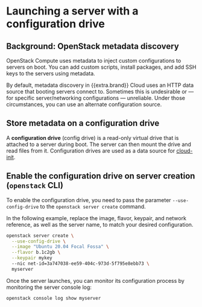 # Launching a server with a configuration drive


## Background: OpenStack metadata discovery

OpenStack Compute uses metadata to inject custom configurations to
servers on boot. You can add custom scripts, install packages, and
add SSH keys to the servers using metadata.

By default, metadata discovery in {{extra.brand}} Cloud uses an HTTP
data source that booting servers connect to. Sometimes this is
undesirable or — for specific server/networking configurations —
unreliable. Under those circumstances, you can use an alternate
configuration source.


## Store metadata on a configuration drive

A **configuration drive** (config drive) is a read-only virtual drive
that is attached to a server during boot. The server can then
mount the drive and read files from it. Configuration drives are used
as a data source for
[cloud-init](https://cloudinit.readthedocs.io/en/latest/).


## Enable the configuration drive on server creation (`openstack` CLI)

To enable the configuration drive, you need to pass the parameter
`--use-config-drive` to the `openstack server create` command.

In the following example, replace the image, flavor, keypair, and
network reference, as well as the server name, to match your desired
configuration.

```bash
openstack server create \
  --use-config-drive \
  --image "Ubuntu 20.04 Focal Fossa" \
  --flavor b.1c2gb \
  --keypair mykey
  --nic net-id=3a747038-ee59-404c-973d-5f795e8ebb73 \
  myserver
```

Once the server launches, you can monitor its configuration process
by monitoring the server console log:

```bash
openstack console log show myserver
```

